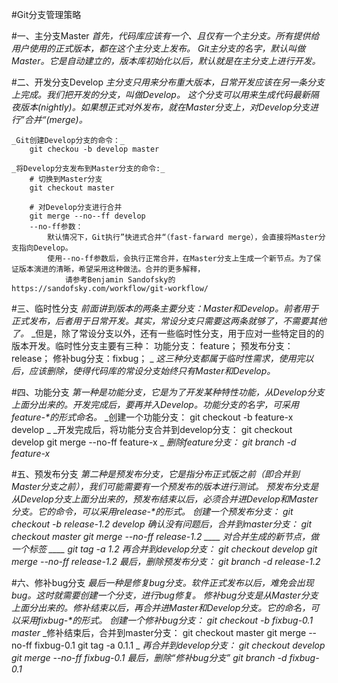 #Git分支管理策略

#一、主分支Master
    _首先，代码库应该有一个、且仅有一个主分支。所有提供给用户使用的正式版本，都在这个主分支上发布。_
    _Git主分支的名字，默认叫做Master。它是自动建立的，版本库初始化以后，默认就是在主分支上进行开发。_

#二、开发分支Develop
    _主分支只用来分布重大版本，日常开发应该在另一条分支上完成。我们把开发的分支，叫做Develop。_
    _这个分支可以用来生成代码最新隔夜版本(nightly)。如果想正式对外发布，就在Master分支上，对Develop分支进行”合并“(merge)。_

    _Git创建Develop分支的命令：_
        git checkou -b develop master

    _将Develop分支发布到Master分支的命令:_
        # 切换到Master分支
        git checkout master
        
        # 对Develop分支进行合并
        git merge --no--ff develop
        --no-ff参数： 
            默认情况下，Git执行”快进式合并“（fast-farward merge），会直接将Master分支指向Develop。
            使用--no-ff参数后，会执行正常合并，在Master分支上生成一个新节点。为了保证版本演进的清晰，希望采用这种做法。合并的更多解释，
                请参考Benjamin Sandofsky的https://sandofsky.com/workflow/git-workflow/

#三、临时性分支
    _前面讲到版本的两条主要分支：Master和Develop。前者用于正式发布，后者用于日常开发。其实，常设分支只需要这两条就够了，不需要其他了。_
    _但是，除了常设分支以外，还有一些临时性分支，用于应对一些特定目的的版本开发。临时性分支主要有三种：
        功能分支： feature；
        预发布分支： release；
        修补bug分支：fixbug； _
    _这三种分支都属于临时性需求，使用完以后，应该删除，使得代码库的常设分支始终只有Master和Develop。_

#四、功能分支
    _第一种是功能分支，它是为了开发某种特性功能，从Develop分支上面分出来的。开发完成后，要再并入Develop。功能分支的名字，可采用feature-*的形式命名。_
    _创建一个功能分支：
        git checkout -b feature-x develop _
    _开发完成后，将功能分支合并到develop分支：
        git checkout develop
        git merge --no-ff feature-x _
    _删除feature分支：
        git branch -d feature-x_

#五、预发布分支
    _第二种是预发布分支，它是指分布正式版之前（即合并到Master分支之前），我们可能需要有一个预发布的版本进行测试。_
    _预发布分支是从Develop分支上面分出来的，预发布结束以后，必须合并进Develop和Master分支。它的命令，可以采用release-*的形式。_
    _创建一个预发布分支：
        git checkout -b release-1.2 develop_
    _确认没有问题后，合并到master分支：
        git checkout master
        git merge --no-ff release-1.2
        ____ 对合并生成的新节点，做一个标签  ____
        git tag -a 1.2_
    _再合并到develop分支：
        git checkout develop
        git merge --no-ff release-1.2_
    _最后，删除预发布分支：
        git branch -d release-1.2_


#六、修补bug分支
    _最后一种是修复bug分支。软件正式发布以后，难免会出现bug。这时就需要创建一个分支，进行bug修复。_
    _修补bug分支是从Master分支上面分出来的。修补结束以后，再合并进Master和Develop分支。它的命名，可以采用fixbug-*的形式。_
    _创建一个修补bug分支：
        git checkout -b fixbug-0.1 master_
    _修补结束后，合并到master分支：
        git checkout master
        git merge --no-ff fixbug-0.1
        git tag -a 0.1.1 _
    _再合并到develop分支：
        git checkout develop
        git merge --no-ff fixbug-0.1_
    _最后，删除“修补bug分支”
        git branch -d fixbug-0.1_



    








    